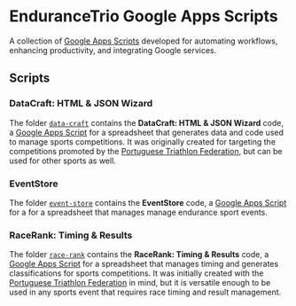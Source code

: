 # EnduranceTrio Google Apps Scripts

A collection of [Google Apps Scripts](https://developers.google.com/apps-script/) developed for automating workflows, enhancing productivity, and integrating Google services.

## Scripts

### DataCraft: HTML & JSON Wizard

The folder [`data-craft`](./data-craft/) contains the **DataCraft: HTML & JSON Wizard** code, a [Google Apps Script](https://www.google.com/script/) for a spreadsheet that generates data and code used to manage sports competitions. It was originally created for targeting the competitions promoted by the [Portuguese Triathlon Federation](https://www.federacao-triatlo.pt/), but can be used for other sports as well.

### EventStore

The folder [`event-store`](./event-store) contains the **EventStore** code, a [Google Apps Script](https://www.google.com/script/) for a for a spreadsheet that manages manage endurance sport events.

### RaceRank: Timing & Results

The folder [`race-rank`](./race-rank/) contains the **RaceRank: Timing & Results** code,  a [Google Apps Script](https://www.google.com/script/) for a spreadsheet that manages timing and generates classifications for sports competitions. It was initially created with the [Portuguese Triathlon Federation](https://www.federacao-triatlo.pt/) in mind, but it is versatile enough to be used in any sports event that requires race timing and result management.
